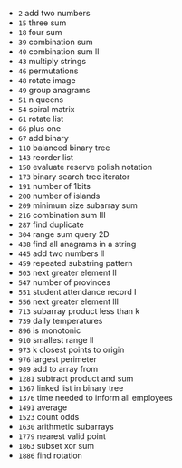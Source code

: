 - `2` add two numbers
- `15` three sum
- `18` four sum
- `39` combination sum
- `40` combination sum ll
- `43` multiply strings
- `46` permutations
- `48` rotate image
- `49` group anagrams
- `51` n queens
- `54` spiral matrix
- `61` rotate list
- `66` plus one
- `67` add binary
- `110` balanced binary tree
- `143` reorder list
- `150` evaluate reserve polish notation
- `173` binary search tree iterator
- `191` number of 1bits
- `200` number of islands
- `209` minimum size subarray sum
- `216` combination sum III
- `287` find duplicate
- `304` range sum query 2D
- `438` find all anagrams in a string
- `445` add two numbers ll
- `459` repeated substring pattern
- `503` next greater element ll
- `547` number of provinces
- `551` student attendance record I
- `556` next greater element lll
- `713` subarray product less than k
- `739` daily temperatures
- `896` is monotonic
- `910` smallest range ll
- `973` k closest points to origin
- `976` largest perimeter
- `989` add to array from
- `1281` subtract product and sum
- `1367` linked list in binary tree
- `1376` time needed to inform all employees
- `1491` average
- `1523` count odds
- `1630` arithmetic subarrays
- `1779` nearest valid point
- `1863` subset xor sum
- `1886` find rotation